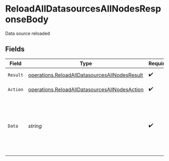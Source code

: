# ReloadAllDatasourcesAllNodesResponseBody

Data source reloaded


## Fields

| Field                                                                                                          | Type                                                                                                           | Required                                                                                                       | Description                                                                                                    | Example                                                                                                        |
| -------------------------------------------------------------------------------------------------------------- | -------------------------------------------------------------------------------------------------------------- | -------------------------------------------------------------------------------------------------------------- | -------------------------------------------------------------------------------------------------------------- | -------------------------------------------------------------------------------------------------------------- |
| `Result`                                                                                                       | [operations.ReloadAllDatasourcesAllNodesResult](../../models/operations/reloadalldatasourcesallnodesresult.md) | :heavy_check_mark:                                                                                             | Result of the request                                                                                          |                                                                                                                |
| `Action`                                                                                                       | [operations.ReloadAllDatasourcesAllNodesAction](../../models/operations/reloadalldatasourcesallnodesaction.md) | :heavy_check_mark:                                                                                             | The id of the action                                                                                           |                                                                                                                |
| `Data`                                                                                                         | *string*                                                                                                       | :heavy_check_mark:                                                                                             | N/A                                                                                                            | Data for all nodes, for all configured data sources are going to be updated                                    |
